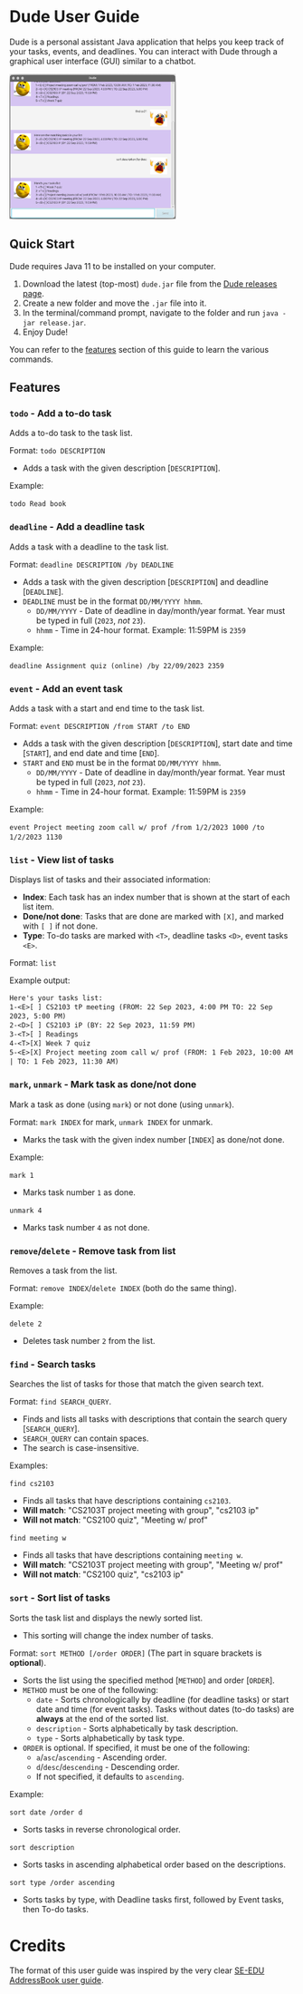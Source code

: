 # Dude User Guide

Dude is a personal assistant Java application that helps you keep track of your tasks, events, and deadlines.
You can interact with Dude through a graphical user interface (GUI) similar to a chatbot.

<img height="256" alt="Screenshot of Dude GUI" src="./Ui.png">

## Quick Start

Dude requires Java 11 to be installed on your computer.

1. Download the latest (top-most) `dude.jar` file from the [Dude releases page](https://github.com/xenosf/ip/releases).
2. Create a new folder and move the `.jar` file into it.
3. In the terminal/command prompt, navigate to the folder and run `java -jar release.jar`.
4. Enjoy Dude!

You can refer to the [features](#features) section of this guide to learn the various commands.

## Features

### `todo` - Add a to-do task

Adds a to-do task to the task list.

Format: `todo DESCRIPTION`

* Adds a task with the given description [`DESCRIPTION`].

Example:

`todo Read book`

### `deadline` - Add a deadline task

Adds a task with a deadline to the task list.

Format: `deadline DESCRIPTION /by DEADLINE`

* Adds a task with the given description [`DESCRIPTION`] and deadline [`DEADLINE`].
* `DEADLINE` must be in the format `DD/MM/YYYY hhmm`.
    * `DD/MM/YYYY` - Date of deadline in day/month/year format. Year must be typed in full (`2023`, *not* `23`).
    * `hhmm` - Time in 24-hour format. Example: 11:59PM is `2359`

Example:

`deadline Assignment quiz (online) /by 22/09/2023 2359`

### `event` - Add an event task

Adds a task with a start and end time to the task list.

Format: `event DESCRIPTION /from START /to END`

* Adds a task with the given description [`DESCRIPTION`], start date and time [`START`], and end date and time [`END`].
* `START` and `END` must be in the format `DD/MM/YYYY hhmm`.
    * `DD/MM/YYYY` - Date of deadline in day/month/year format. Year must be typed in full (`2023`, *not* `23`).
    * `hhmm` - Time in 24-hour format. Example: 11:59PM is `2359`

Example:

`event Project meeting zoom call w/ prof /from 1/2/2023 1000 /to 1/2/2023 1130`

### `list` - View list of tasks

Displays list of tasks and their associated information:

* **Index**: Each task has an index number that is shown at the start of each list item.
* **Done/not done**: Tasks that are done are marked with `[X]`, and marked with `[ ]` if not done.
* **Type**: To-do tasks are marked with `<T>`, deadline tasks `<D>`, event tasks `<E>`.

Format: `list`

Example output:

```
Here's your tasks list:
1-<E>[ ] CS2103 tP meeting (FROM: 22 Sep 2023, 4:00 PM TO: 22 Sep 2023, 5:00 PM)
2-<D>[ ] CS2103 iP (BY: 22 Sep 2023, 11:59 PM)
3-<T>[ ] Readings
4-<T>[X] Week 7 quiz
5-<E>[X] Project meeting zoom call w/ prof (FROM: 1 Feb 2023, 10:00 AM | TO: 1 Feb 2023, 11:30 AM)
```

### `mark`, `unmark` - Mark task as done/not done

Mark a task as done (using `mark`) or not done (using `unmark`).

Format: `mark INDEX` for mark, `unmark INDEX` for unmark.

* Marks the task with the given index number [`INDEX`] as done/not done.

Example:

`mark 1`

* Marks task number `1` as done.

`unmark 4`

* Marks task number `4` as not done.

### `remove`/`delete` - Remove task from list

Removes a task from the list.

Format: `remove INDEX`/`delete INDEX` (both do the same thing).

Example:

`delete 2`

* Deletes task number `2` from the list.

### `find` - Search tasks

Searches the list of tasks for those that match the given search text.

Format: `find SEARCH_QUERY`.

* Finds and lists all tasks with descriptions that contain the search query [`SEARCH_QUERY`].
* `SEARCH_QUERY` can contain spaces.
* The search is case-insensitive.

Examples:

`find cs2103`

* Finds all tasks that have descriptions containing `cs2103`.
* **Will match**: "CS2103T project meeting with group", "cs2103 ip"
* **Will not match**: "CS2100 quiz", "Meeting w/ prof"

`find meeting w`

* Finds all tasks that have descriptions containing `meeting w`.
* **Will match**: "CS2103T project meeting with group", "Meeting w/ prof"
* **Will not match**: "CS2100 quiz", "cs2103 ip"

### `sort` - Sort list of tasks

Sorts the task list and displays the newly sorted list.

* This sorting will change the index number of tasks.

Format: `sort METHOD [/order ORDER]` (The part in square brackets is **optional**).

* Sorts the list using the specified method [`METHOD`] and order [`ORDER`].
* `METHOD` must be one of the following:
    * `date` - Sorts chronologically by deadline (for deadline tasks) or start date and time (for event tasks).
      Tasks without dates (to-do tasks) are **always** at the end of the sorted list.
    * `description` - Sorts alphabetically by task description.
    * `type` - Sorts alphabetically by task type.
* `ORDER` is optional. If specified, it must be one of the following:
    * `a`/`asc`/`ascending` - Ascending order.
    * `d`/`desc`/`descending` - Descending order.
    * If not specified, it defaults to `ascending`.

Example:

`sort date /order d`

* Sorts tasks in reverse chronological order.

`sort description`

* Sorts tasks in ascending alphabetical order based on the descriptions.

`sort type /order ascending`

* Sorts tasks by type, with Deadline tasks first, followed by Event tasks, then To-do tasks.

# Credits

The format of this user guide was inspired by the very clear
[SE-EDU AddressBook user guide](https://se-education.org/addressbook-level3/UserGuide.html).
